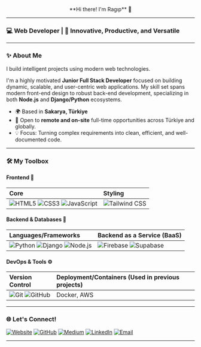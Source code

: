 <p align="center">
  **Hi there! I'm Ragıp** 👋
</p>

---

<p align="center">
  <h3>💻 Web Developer | 🚀 Innovative, Productive, and Versatile </h3>
</p>

---

### ✨ About Me

I build intelligent projects using modern web technologies.

I'm a highly motivated **Junior Full Stack Developer** focused on building dynamic, scalable, and user-centric web applications. My skill set spans modern front-end design to robust back-end development, specializing in both **Node.js** and **Django/Python** ecosystems.

-   🌍 Based in **Sakarya, Türkiye**
-   💼 Open to **remote and on-site** full-time opportunities across Türkiye and globally.
-   💡 Focus: Turning complex requirements into clean, efficient, and well-documented code.

---

### 🛠️ My Toolbox

#### Frontend 🎨
| Core | Styling |
| :--- | :--- |
| ![HTML5](https://img.shields.io/badge/HTML5-E34F26?style=for-the-badge&logo=html5&logoColor=white) ![CSS3](https://img.shields.io/badge/CSS3-1572B6?style=for-the-badge&logo=css3&logoColor=white) ![JavaScript](https://img.shields.io/badge/JavaScript-F7DF1E?style=for-the-badge&logo=javascript&logoColor=black) | ![Tailwind CSS](https://img.shields.io/badge/Tailwind_CSS-38B2AC?style=for-the-badge&logo=tailwind-css&logoColor=white) |

#### Backend & Databases 💾
| Languages/Frameworks | Backend as a Service (BaaS) |
| :--- | :--- |
| ![Python](https://img.shields.io/badge/Python-3776AB?style=for-the-badge&logo=python&logoColor=white) ![Django](https://img.shields.io/badge/Django-092E20?style=for-the-badge&logo=django&logoColor=white) ![Node.js](https://img.shields.io/badge/Node.js-339933?style=for-the-badge&logo=node.js&logoColor=white) | ![Firebase](https://img.shields.io/badge/Firebase-FFCA28?style=for-the-badge&logo=firebase&logoColor=black) ![Supabase](https://img.shields.io/badge/Supabase-3ECF8E?style=for-the-badge&logo=supabase&logoColor=white) |

#### DevOps & Tools ⚙️
| Version Control | Deployment/Containers (Used in previous projects) |
| :--- | :--- |
| ![Git](https://img.shields.io/badge/Git-F05032?style=for-the-badge&logo=git&logoColor=white) ![GitHub](https://img.shields.io/badge/GitHub-100000?style=for-the-badge&logo=github&logoColor=white) | Docker, AWS |

---

### 🌐 Let's Connect!

[![Website](https://img.shields.io/badge/Website-ragipabdioglu.site-blue?style=for-the-badge&logo=google-chrome&logoColor=white)](https://ragipabdioglu.site)
[![GitHub](https://img.shields.io/badge/GitHub-100000?style=for-the-badge&logo=github&logoColor=white)](https://github.com/ragipabdioglu/)
[![Medium](https://img.shields.io/badge/Medium-12100E?style=for-the-badge&logo=medium&logoColor=white)](https://medium.com/@rabdioglu)
[![LinkedIn](https://img.shields.io/badge/LinkedIn-0077B5?style=for-the-badge&logo=linkedin&logoColor=white)](https://www.linkedin.com/in/rag%C4%B1p-abdio%C4%9Flu/)
[![Email](https://img.shields.io/badge/Email-YOUR_EMAIL@EXAMPLE.COM-red?style=for-the-badge&logo=gmail&logoColor=white)](mailto:YOUR_EMAIL@EXAMPLE.COM)

---

